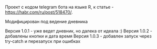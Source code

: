 Проект с кодом telegram бота на языке R, к статье - https://habr.com/ru/post/518470/.

Модифицирован под ведение дневника

Версия 1.0.1 - уже ведет дневник, но далека от идеала :)
Версия 1.0.2 - добавлены кнопки и дата время
Версия 1.0.3 - добавлен запуск через try-catch и перезапуск при ошибках